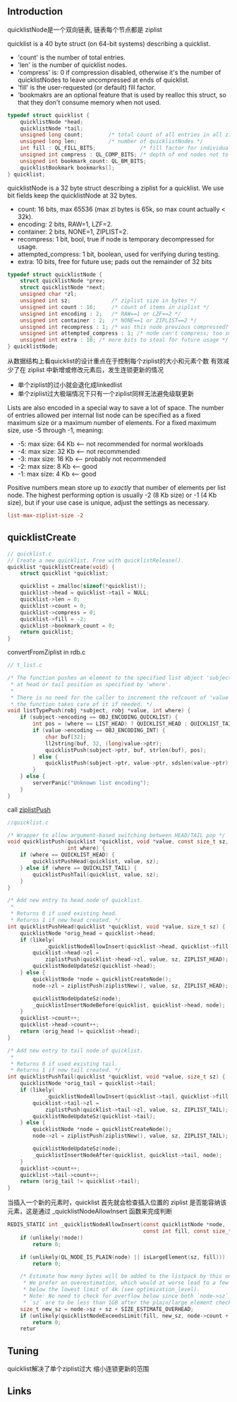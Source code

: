## Introduction

quicklistNode是一个双向链表, 链表每个节点都是 ziplist

quicklist is a 40 byte struct (on 64-bit systems) describing a quicklist.

- 'count' is the number of total entries.
- 'len' is the number of quicklist nodes.
- 'compress' is: 0 if compression disabled, otherwise it's the number of quicklistNodes to leave uncompressed at ends of quicklist.
- 'fill' is the user-requested (or default) fill factor.
- 'bookmakrs are an optional feature that is used by realloc this struct, so that they don't consume memory when not used.

```c
typedef struct quicklist {
    quicklistNode *head;
    quicklistNode *tail;
    unsigned long count;        /* total count of all entries in all ziplists */
    unsigned long len;          /* number of quicklistNodes */
    int fill : QL_FILL_BITS;              /* fill factor for individual nodes */
    unsigned int compress : QL_COMP_BITS; /* depth of end nodes not to compress;0=off */
    unsigned int bookmark_count: QL_BM_BITS;
    quicklistBookmark bookmarks[];
} quicklist;
```



quicklistNode is a 32 byte struct describing a ziplist for a quicklist.
We use bit fields keep the quicklistNode at 32 bytes.
- count: 16 bits, max 65536 (max zl bytes is 65k, so max count actually < 32k).
- encoding: 2 bits, RAW=1, LZF=2.
- container: 2 bits, NONE=1, ZIPLIST=2.
- recompress: 1 bit, bool, true if node is temporary decompressed for usage.
- attempted_compress: 1 bit, boolean, used for verifying during testing.
- extra: 10 bits, free for future use; pads out the remainder of 32 bits

```c
typedef struct quicklistNode {
    struct quicklistNode *prev;
    struct quicklistNode *next;
    unsigned char *zl;
    unsigned int sz;             /* ziplist size in bytes */
    unsigned int count : 16;     /* count of items in ziplist */
    unsigned int encoding : 2;   /* RAW==1 or LZF==2 */
    unsigned int container : 2;  /* NONE==1 or ZIPLIST==2 */
    unsigned int recompress : 1; /* was this node previous compressed? */
    unsigned int attempted_compress : 1; /* node can't compress; too small */
    unsigned int extra : 10; /* more bits to steal for future usage */
} quicklistNode;
```

从数据结构上看quicklist的设计重点在于控制每个ziplist的大小和元素个数 有效减少了在 ziplist 中新增或修改元素后，发生连锁更新的情况

- 单个ziplist的过小就会退化成linkedlist
- 单个ziplist过大极端情况下只有一个ziplist同样无法避免级联更新


Lists are also encoded in a special way to save a lot of space.
The number of entries allowed per internal list node can be specified as a fixed maximum size or a maximum number of elements.
For a fixed maximum size, use -5 through -1, meaning:

- -5: max size: 64 Kb  <-- not recommended for normal workloads
- -4: max size: 32 Kb  <-- not recommended
- -3: max size: 16 Kb  <-- probably not recommended
- -2: max size: 8 Kb   <-- good
- -1: max size: 4 Kb   <-- good

Positive numbers mean store up to _exactly_ that number of elements per list node.
The highest performing option is usually -2 (8 Kb size) or -1 (4 Kb size), but if your use case is unique, adjust the settings as necessary.

```conf
list-max-ziplist-size -2
```


## quicklistCreate

```c
// quicklist.c
// Create a new quicklist. Free with quicklistRelease().
quicklist *quicklistCreate(void) {
    struct quicklist *quicklist;

    quicklist = zmalloc(sizeof(*quicklist));
    quicklist->head = quicklist->tail = NULL;
    quicklist->len = 0;
    quicklist->count = 0;
    quicklist->compress = 0;
    quicklist->fill = -2;
    quicklist->bookmark_count = 0;
    return quicklist;
}
```

convertFromZiplist in rdb.c

```c
// t_list.c

/* The function pushes an element to the specified list object 'subject',
 * at head or tail position as specified by 'where'.
 *
 * There is no need for the caller to increment the refcount of 'value' as
 * the function takes care of it if needed. */
void listTypePush(robj *subject, robj *value, int where) {
    if (subject->encoding == OBJ_ENCODING_QUICKLIST) {
        int pos = (where == LIST_HEAD) ? QUICKLIST_HEAD : QUICKLIST_TAIL;
        if (value->encoding == OBJ_ENCODING_INT) {
            char buf[32];
            ll2string(buf, 32, (long)value->ptr);
            quicklistPush(subject->ptr, buf, strlen(buf), pos);
        } else {
            quicklistPush(subject->ptr, value->ptr, sdslen(value->ptr), pos);
        }
    } else {
        serverPanic("Unknown list encoding");
    }
}
```

call [ziplistPush](/docs/CS/DB/Redis/struct/zset.mdzset.md?id=insert)

```c
//quicklist.c

/* Wrapper to allow argument-based switching between HEAD/TAIL pop */
void quicklistPush(quicklist *quicklist, void *value, const size_t sz,
                   int where) {
    if (where == QUICKLIST_HEAD) {
        quicklistPushHead(quicklist, value, sz);
    } else if (where == QUICKLIST_TAIL) {
        quicklistPushTail(quicklist, value, sz);
    }
}

/* Add new entry to head node of quicklist.
 *
 * Returns 0 if used existing head.
 * Returns 1 if new head created. */
int quicklistPushHead(quicklist *quicklist, void *value, size_t sz) {
    quicklistNode *orig_head = quicklist->head;
    if (likely(
            _quicklistNodeAllowInsert(quicklist->head, quicklist->fill, sz))) {
        quicklist->head->zl =
            ziplistPush(quicklist->head->zl, value, sz, ZIPLIST_HEAD);
        quicklistNodeUpdateSz(quicklist->head);
    } else {
        quicklistNode *node = quicklistCreateNode();
        node->zl = ziplistPush(ziplistNew(), value, sz, ZIPLIST_HEAD);

        quicklistNodeUpdateSz(node);
        _quicklistInsertNodeBefore(quicklist, quicklist->head, node);
    }
    quicklist->count++;
    quicklist->head->count++;
    return (orig_head != quicklist->head);
}

/* Add new entry to tail node of quicklist.
 *
 * Returns 0 if used existing tail.
 * Returns 1 if new tail created. */
int quicklistPushTail(quicklist *quicklist, void *value, size_t sz) {
    quicklistNode *orig_tail = quicklist->tail;
    if (likely(
            _quicklistNodeAllowInsert(quicklist->tail, quicklist->fill, sz))) {
        quicklist->tail->zl =
            ziplistPush(quicklist->tail->zl, value, sz, ZIPLIST_TAIL);
        quicklistNodeUpdateSz(quicklist->tail);
    } else {
        quicklistNode *node = quicklistCreateNode();
        node->zl = ziplistPush(ziplistNew(), value, sz, ZIPLIST_TAIL);

        quicklistNodeUpdateSz(node);
        _quicklistInsertNodeAfter(quicklist, quicklist->tail, node);
    }
    quicklist->count++;
    quicklist->tail->count++;
    return (orig_tail != quicklist->tail);
}
```

当插入一个新的元素时，quicklist 首先就会检查插入位置的 ziplist 是否能容纳该元素，这是通过 _quicklistNodeAllowInsert 函数来完成判断

```c
REDIS_STATIC int _quicklistNodeAllowInsert(const quicklistNode *node,
                                           const int fill, const size_t sz) {
    if (unlikely(!node))
        return 0;

    if (unlikely(QL_NODE_IS_PLAIN(node) || isLargeElement(sz, fill)))
        return 0;

    /* Estimate how many bytes will be added to the listpack by this one entry.
     * We prefer an overestimation, which would at worse lead to a few bytes
     * below the lowest limit of 4k (see optimization_level).
     * Note: No need to check for overflow below since both `node->sz` and
     * `sz` are to be less than 1GB after the plain/large element check above. */
    size_t new_sz = node->sz + sz + SIZE_ESTIMATE_OVERHEAD;
    if (unlikely(quicklistNodeExceedsLimit(fill, new_sz, node->count + 1)))
        return 0;
    retur
```










## Tuning

quicklist解决了单个ziplist过大 缩小连锁更新的范围



## Links


